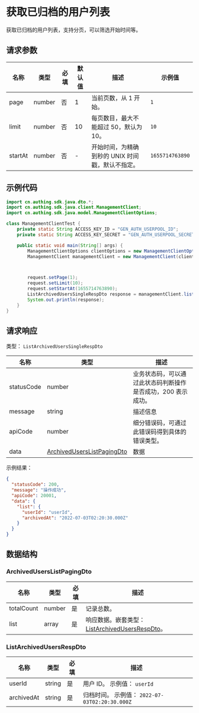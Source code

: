 # 获取已归档的用户列表

<!--
  警告⚠️：
  不要直接修改该文档，
  https://github.com/Authing/authing-docs-factory
  使用该项目进行生成
-->

<LastUpdated />

获取已归档的用户列表，支持分页，可以筛选开始时间等。

## 请求参数

| 名称    | 类型   | 必填 | 默认值 | 描述                                             | 示例值          |
| ------- | ------ | ---- | ------ | ------------------------------------------------ | --------------- |
| page    | number | 否   | 1      | 当前页数，从 1 开始。                            | `1`             |
| limit   | number | 否   | 10     | 每页数目，最大不能超过 50，默认为 10。           | `10`            |
| startAt | number | 否   | -      | 开始时间，为精确到秒的 UNIX 时间戳，默认不指定。 | `1655714763890` |

## 示例代码

```java
import cn.authing.sdk.java.dto.*;
import cn.authing.sdk.java.client.ManagementClient;
import cn.authing.sdk.java.model.ManagementClientOptions;

class ManagementClientTest {
    private static String ACCESS_KEY_ID = "GEN_AUTH_USERPOOL_ID";
    private static String ACCESS_KEY_SECRET = "GEN_AUTH_USERPOOL_SECRET";

    public static void main(String[] args) {
        ManagementClientOptions clientOptions = new ManagementClientOptions(ACCESS_KEY_ID, ACCESS_KEY_SECRET);
        ManagementClient managementClient = new ManagementClient(clientOptions);



        request.setPage(1);
        request.setLimit(10);
        request.setStartAt(1655714763890);
        ListArchivedUsersSingleRespDto response = managementClient.listArchivedUsers(request);
        System.out.println(response);
    }
}
```

## 请求响应

类型： `ListArchivedUsersSingleRespDto`

| 名称       | 类型                                                                 | 描述                                                         |
| ---------- | -------------------------------------------------------------------- | ------------------------------------------------------------ |
| statusCode | number                                                               | 业务状态码，可以通过此状态码判断操作是否成功，200 表示成功。 |
| message    | string                                                               | 描述信息                                                     |
| apiCode    | number                                                               | 细分错误码，可通过此错误码得到具体的错误类型。               |
| data       | <a href="#ArchivedUsersListPagingDto">ArchivedUsersListPagingDto</a> | 数据                                                         |

示例结果：

```json
{
  "statusCode": 200,
  "message": "操作成功",
  "apiCode": 20001,
  "data": {
    "list": {
      "userId": "userId",
      "archivedAt": "2022-07-03T02:20:30.000Z"
    }
  }
}
```

## 数据结构

### <a id="ArchivedUsersListPagingDto"></a> ArchivedUsersListPagingDto

| 名称       | 类型   | 必填 | 描述                                                                                   |
| ---------- | ------ | ---- | -------------------------------------------------------------------------------------- |
| totalCount | number | 是   | 记录总数。                                                                             |
| list       | array  | 是   | 响应数据。嵌套类型：<a href="#ListArchivedUsersRespDto">ListArchivedUsersRespDto</a>。 |

### <a id="ListArchivedUsersRespDto"></a> ListArchivedUsersRespDto

| 名称       | 类型   | 必填 | 描述                                           |
| ---------- | ------ | ---- | ---------------------------------------------- |
| userId     | string | 是   | 用户 ID。 示例值： `userId`                    |
| archivedAt | string | 是   | 归档时间。 示例值： `2022-07-03T02:20:30.000Z` |
